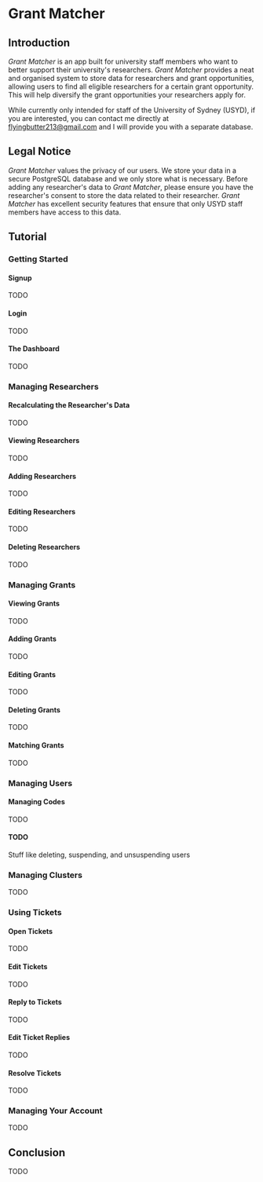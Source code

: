 # Grant Matcher
## Introduction
*Grant Matcher* is an app built for university staff members who want to better support their university's researchers. *Grant Matcher* provides a neat and organised system to store data for researchers and grant opportunities, allowing users to find all eligible researchers for a certain grant opportunity. This will help diversify the grant opportunities your researchers apply for.

While currently only intended for staff of the University of Sydney (USYD), if you are interested, you can contact me directly at flyingbutter213@gmail.com and I will provide you with a separate database.

## Legal Notice
*Grant Matcher* values the privacy of our users. We store your data in a secure PostgreSQL database and we only store what is necessary. Before adding any researcher's data to *Grant Matcher*, please ensure you have the researcher's consent to store the data related to their researcher. *Grant Matcher* has excellent security features that ensure that only USYD staff members have access to this data. 

## Tutorial
### Getting Started
#### Signup
TODO

#### Login
TODO

#### The Dashboard
TODO

### Managing Researchers
#### Recalculating the Researcher's Data
TODO

#### Viewing Researchers
TODO

#### Adding Researchers
TODO

#### Editing Researchers
TODO

#### Deleting Researchers
TODO

### Managing Grants
#### Viewing Grants
TODO

#### Adding Grants
TODO

#### Editing Grants
TODO

#### Deleting Grants
TODO

#### Matching Grants
TODO

### Managing Users
#### Managing Codes
TODO

#### TODO
Stuff like deleting, suspending, and unsuspending users

### Managing Clusters
TODO

### Using Tickets
#### Open Tickets
TODO

#### Edit Tickets
TODO

#### Reply to Tickets
TODO

#### Edit Ticket Replies
TODO

#### Resolve Tickets
TODO

### Managing Your Account
TODO

## Conclusion
TODO